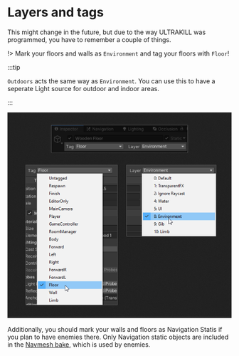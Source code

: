 # Layers and tags

This might change in the future, but due to the way ULTRAKILL was programmed, you have to remember a couple of things.

!> Mark your floors and walls as `Environment` and tag your floors with `Floor`!

:::tip

`Outdoors` acts the same way as `Environment`. You can use this to have a seperate
Light source
for outdoor and indoor areas.

:::

![setting the layer and the tag](../_images/setting-layer-and-tag.png)

Additionally, you should mark your walls and floors as Navigation Statis if you plan to have enemies there. Only Navigation static objects are included in the [Navmesh bake](navmesh), which is used by enemies.
